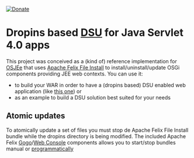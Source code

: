 [![Donate](https://img.shields.io/badge/Donate-PayPal-green.svg)](https://www.paypal.com/donate/?business=7JXD6EDFHXF5C&no_recurring=0&item_name=To+allow+the+development%2C+maintenance+and+evolution+of+a+kind+of+software+that+would+not+exist+outside+the+donationware+model&currency_code=USD)
# Dropins based [DSU](https://en.wikipedia.org/wiki/Dynamic_software_updating) for Java Servlet 4.0 apps
This project was conceived as a (kind of) reference implementation for [OSJEe](https://github.com/softalks/osjee.http) that uses [Apache Felix File Install](https://felix.apache.org/documentation/subprojects/apache-felix-file-install.html) to install/uninstall/update OSGi components providing JEE web contexts. You can use it:
* to build your WAR in order to have a (dropins based) DSU enabled web application (like [this one](https://github.com/softalks/osjee.dropins.example)) or
* as an example to build a DSU solution best suited for your needs
## Atomic updates
To atomically update a set of files you must stop de Apache Felix File Install bundle while the dropins directory is being modified. The included Apache Felix [Gogo](https://felix.apache.org/documentation/subprojects/apache-felix-gogo.html)/[Web Console](https://felix.apache.org/documentation/subprojects/apache-felix-web-console.html) components allows you to start/stop bundles manual or [programmatically](https://felix.apache.org/documentation/subprojects/apache-felix-web-console/web-console-restful-api.html)
